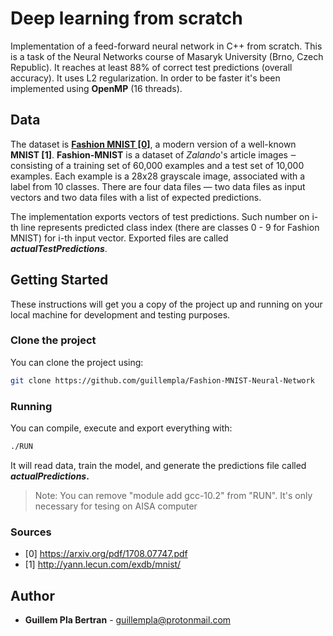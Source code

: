 # Deep learning from scratch

Implementation of a feed-forward neural network in C++ from scratch. This is a task of the Neural Networks course of Masaryk University (Brno, Czech Republic). It reaches at least 88% of correct test predictions (overall accuracy). It uses L2 regularization. In order to be faster it's been implemented using **OpenMP** (16 threads).



## Data

The dataset is [**Fashion MNIST [0]**](https://www.kaggle.com/zalando-research/fashionmnist), a modern version of a well-known **MNIST [1]**. **Fashion-MNIST** is a dataset of *Zalando*'s article images ‒ consisting of a training set of 60,000 examples and a test set of 10,000 examples. Each example is a 28x28 grayscale image, associated with a label from 10 classes. There are four data files — two data files as input vectors and two data files with a list of expected predictions.

The implementation exports vectors of test predictions. Such number on i-th line represents predicted class index (there are classes 0 - 9 for Fashion MNIST) for  i-th input vector. Exported files are called ***actualTestPredictions***.



## Getting Started

These instructions will get you a copy of the project up and running on your local machine for development and testing purposes.



### Clone the project

You can clone the project using:

```bash
git clone https://github.com/guillempla/Fashion-MNIST-Neural-Network
```



### Running

You can compile, execute and export everything with:

```bash
./RUN
```

It will read data, train the model, and generate the predictions file called ***actualPredictions*.**

> Note: You can remove "module add gcc-10.2" from "RUN". It's only necessary for tesing on AISA computer



### Sources

- [0] https://arxiv.org/pdf/1708.07747.pdf
- [1] http://yann.lecun.com/exdb/mnist/



## Author

* **Guillem Pla Bertran** - [guillempla@protonmail.com]()
